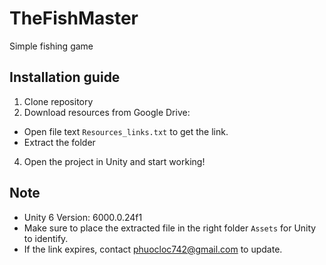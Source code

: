 # TheFishMaster
 Simple fishing game

## Installation guide
1. Clone repository
2. Download resources from Google Drive:
- Open file text `Resources_links.txt` to get the link.
- Extract the folder 
4. Open the project in Unity and start working!

## Note
- Unity 6 Version: 6000.0.24f1
- Make sure to place the extracted file in the right folder `Assets` for Unity to identify.
- If the link expires, contact <phuocloc742@gmail.com> to update.

